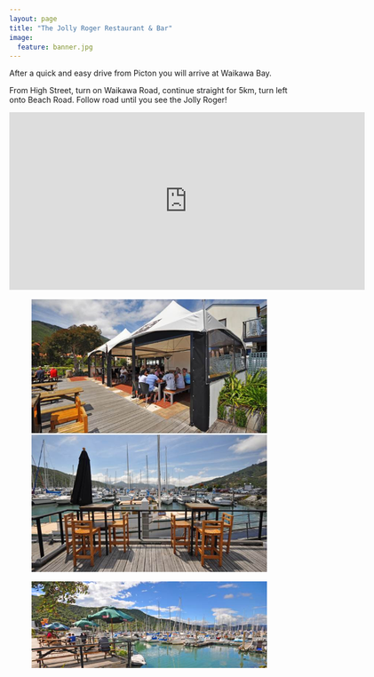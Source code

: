 ```yaml
---
layout: page
title: "The Jolly Roger Restaurant & Bar"
image:
  feature: banner.jpg
---
```


After a quick and easy drive from Picton you will arrive at Waikawa Bay.

From High Street, turn on Waikawa Road, continue straight for 5km, turn left onto Beach Road. Follow road until you see the Jolly Roger!

<div class="google-maps">
  <iframe src="https://www.google.com/maps/embed?pb=!1m14!1m8!1m3!1d23990.557923468474!2d174.0380056542602!3d-41.269260590736955!3m2!1i1024!2i768!4f13.1!3m3!1m2!1s0x6d3930beec4cede7%3A0x3bb5417d2ee19f8e!2sJolly+Roger+Bar+%26+Cafe!5e0!3m2!1sen!2snz!4v1395220229931" width="640" height="320" frameborder="0" style="border:0"></iframe>
</div>

<figure class="half">
  <img src="images/deck.jpg"/>
  <img src="images/waterfront_view.jpg" />
</figure>

<figure>
  <img src="images/marina.jpg"/>
</figure>
